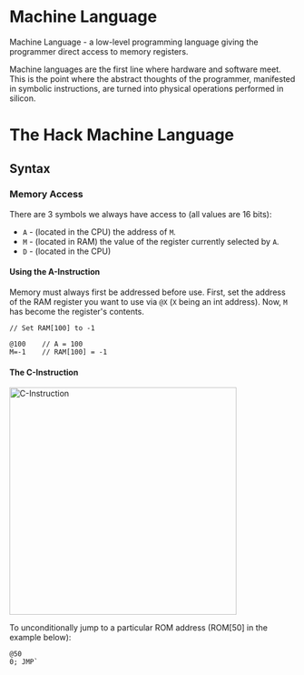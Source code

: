 # Machine Language

Machine Language - a low-level programming language giving the programmer direct access to memory registers.

Machine languages are the first line where hardware and software meet. This is the point where the abstract thoughts of the programmer, manifested in symbolic instructions, are turned into physical operations performed in silicon.

# The Hack Machine Language

## Syntax

### Memory Access

There are 3 symbols we always have access to (all values are 16 bits):

- `A` - (located in the CPU) the address of `M`.
- `M` - (located in RAM) the value of the register currently selected by `A`.
- `D` - (located in the CPU)

#### Using the A-Instruction

Memory must always first be addressed before use.
First, set the address of the RAM register you want to use via `@X` (`X` being an int address). Now, `M` has become the register's contents.


```
// Set RAM[100] to -1

@100    // A = 100
M=-1    // RAM[100] = -1
```

#### The C-Instruction

<img alt="C-Instruction" src="https://i.imgur.com/YT83SpJ.png" width="400 px" />


To unconditionally jump to a particular ROM address (ROM[50] in the example below):

```
@50
0; JMP`
```
